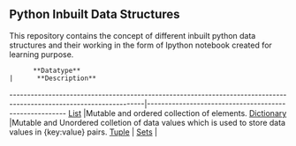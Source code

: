 ## Python Inbuilt Data Structures

This repository contains the concept of different inbuilt python data structures and their working in the form of Ipython notebook created for learning purpose.


          **Datatype**                                                                                              |      **Description**
--------------------------------------------------------------------------------------------------------------------|-------------------------------------------------------
[List](https://github.com/asthasharma98/Python-Inbuilt-Data-Structures/blob/main/List/List.ipynb)                   |Mutable and ordered collection of elements.
[Dictionary](https://github.com/asthasharma98/Python-Inbuilt-Data-Structures/blob/main/Dictionary/Dictionary.ipynb) |Mutable and Unordered colletion of data values which is used to store data values in {key:value} pairs.
[Tuple](https://github.com/asthasharma98/Python-Inbuilt-Data-Structures/blob/main/Tuple/Tuple.ipynb)                |
[Sets](https://github.com/asthasharma98/Python-Inbuilt-Data-Structures/blob/main/Sets/Set.ipynb)                    |



